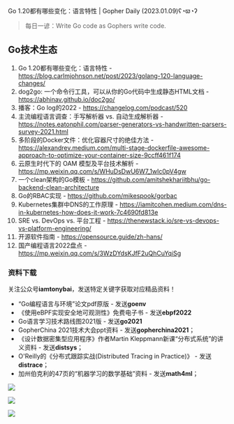 Go 1.20都有哪些变化：语言特性 | Gopher Daily (2023.01.09)ʕ◔ϖ◔ʔ

>每日一谚：Write Go code as Gophers write code.

## Go技术生态

1. Go 1.20都有哪些变化：语言特性 - https://blog.carlmjohnson.net/post/2023/golang-120-language-changes/
2. dog2go: 一个命令行工具，可以从你的Go代码中生成静态HTML文档 - https://abhinav.github.io/doc2go/
3. 播客：Go log的2022 - https://changelog.com/podcast/520
4. 主流编程语言调查：手写解析器 vs. 自动生成解析器 - https://notes.eatonphil.com/parser-generators-vs-handwritten-parsers-survey-2021.html
5. 多阶段的Docker文件：优化容器尺寸的绝佳方法 - https://alexandrev.medium.com/multi-stage-dockerfile-awesome-approach-to-optimize-your-container-size-9ccff461f174
6. 云原生时代下的 OAM 模型及平台技术解析 - https://mp.weixin.qq.com/s/WHuDsDwU6W7_1wlc0pV4gw
7. 一个clean架构的Go模板 - https://github.com/amitshekhariitbhu/go-backend-clean-architecture
8. Go的RBAC实现 - https://github.com/mikespook/gorbac
9. Kubernetes集群中DNS的工作原理 - https://iamitcohen.medium.com/dns-in-kubernetes-how-does-it-work-7c4690fd813e
10. SRE vs. DevOps vs. 平台工程 - https://thenewstack.io/sre-vs-devops-vs-platform-engineering/
11. 开源软件指南 - https://opensource.guide/zh-hans/
12. 国产编程语言2022盘点 - https://mp.weixin.qq.com/s/3WzDYdsKJfF2uQhCuYqiSg

### 资料下载

关注公众号**iamtonybai**，发送特定关键字获取对应精品资料！

* “Go编程语言与环境”论文pdf原版 - 发送**goenv**
* 《使用eBPF实现安全地可观测性》免费电子书 - 发送**ebpf2022**
* Go语言学习技术路线图2021版 - 发送**go2021**
* GopherChina 2021技术大会ppt资料 - 发送**gopherchina2021**；
* 《设计数据密集型应用程序》作者Martin Kleppmann新课“分布式系统”的讲义资料 - 发送**distsys**；
* O'Reilly的《分布式跟踪实战(Distributed Tracing in Practice)》 - 发送**distrace**；
* 加州伯克利的47页的“机器学习的数学基础”资料 - 发送**math4ml**；

![](https://mmbiz.qpic.cn/mmbiz_png/cH6WzfQ94mb54jsFJZ3Knmz8obUsf3PBShthmdSw5E01TcYmUReGkj0BWpxHak1HlnlzHvLmKax53YSGr7aNlA/0?wx_fmt=png)

![](https://mmbiz.qpic.cn/mmbiz_png/cH6WzfQ94mZsOgPXTXZgWiaE03ib9r9WFJXC6xJCA5Y6VSesOZqlGxYfODibvR7UPGxiaM7SZZNQZkRtggPXEfBdwQ/0?wx_fmt=png)

![](https://mmbiz.qpic.cn/mmbiz_png/cH6WzfQ94mb54jsFJZ3Knmz8obUsf3PBrSoqeMvoWCticN2cpU64fJ0FYQdXJhP7ia7WRh8628uOAsQYeE2NibRRw/0?wx_fmt=png)

